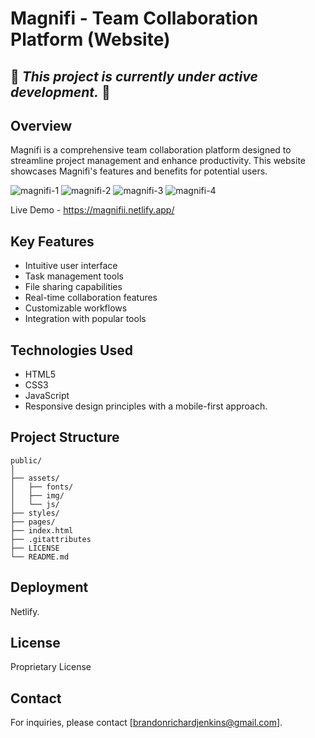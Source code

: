 # Magnifi - Team Collaboration Platform (Website)
## 🚧 *This project is currently under active development.* 🚧
## Overview

Magnifi is a comprehensive team collaboration platform designed to streamline project management and enhance productivity. This website showcases Magnifi's features and benefits for potential users.

![magnifi-1](https://github.com/user-attachments/assets/3533a98a-6f2b-4904-ad3c-91f636750902)
![magnifi-2](https://github.com/user-attachments/assets/bfe545b0-70e0-460c-99a0-1f7218baf588)
![magnifi-3](https://github.com/user-attachments/assets/5b05e947-0b66-411f-b4eb-78b53c79583d)
![magnifi-4](https://github.com/user-attachments/assets/224f6e4e-a73a-44cc-8b5e-43793d3041f9)


Live Demo - https://magnifii.netlify.app/



## Key Features

- Intuitive user interface
- Task management tools
- File sharing capabilities
- Real-time collaboration features
- Customizable workflows
- Integration with popular tools

## Technologies Used

- HTML5
- CSS3
- JavaScript
- Responsive design principles with a mobile-first approach.

## Project Structure

```
public/
│
├── assets/
│   ├── fonts/
│   ├── img/
│   └── js/
├── styles/
├── pages/
├── index.html
├── .gitattributes
├── LICENSE
└── README.md
```


## Deployment

Netlify.


## License

Proprietary License

## Contact

For inquiries, please contact [brandonrichardjenkins@gmail.com].

